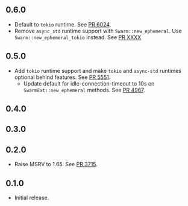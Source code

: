 ## 0.6.0

- Default to `tokio` runtime.
  See [PR 6024](https://github.com/libp2p/rust-libp2p/pull/6024).
- Remove `async_std` runtime support with `Swarm::new_ephemeral`.
  Use `Swarm::new_ephemeral_tokio` instead.
  See [PR XXXX](https://github.com/libp2p/rust-libp2p/pull/6024)

## 0.5.0

- Add `tokio` runtime support and make `tokio` and `async-std` runtimes optional behind features.
  See [PR 5551].
  - Update default for idle-connection-timeout to 10s on `SwarmExt::new_ephemeral` methods.
  See [PR 4967](https://github.com/libp2p/rust-libp2p/pull/4967).

[PR 5551]: https://github.com/libp2p/rust-libp2p/pull/5551

## 0.4.0

<!-- Update to libp2p-swarm v0.45.0 -->

## 0.3.0


## 0.2.0

- Raise MSRV to 1.65.
  See [PR 3715].

[PR 3715]: https://github.com/libp2p/rust-libp2p/pull/3715

## 0.1.0

- Initial release.
